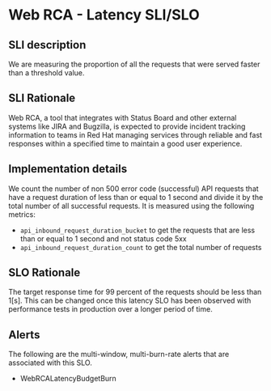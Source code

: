# Web RCA - Latency SLI/SLO

## SLI description

We are measuring the proportion of all the requests that were served faster than a threshold value.

## SLI Rationale

Web RCA, a tool that integrates with Status Board and other external systems like
JIRA and Bugzilla, is expected to provide incident tracking information to teams in Red Hat 
managing services through reliable and fast responses within a specified time
to maintain a good user experience.

## Implementation details

We count the number of non 500 error code (successful) API requests that have a request duration of less than or equal to 1 second and
divide it by the total number of all successful requests. It is measured using the following metrics:

- `api_inbound_request_duration_bucket` to get the requests that are less than or equal to 1 second and not status code 5xx
- `api_inbound_request_duration_count` to get the total number of requests

## SLO Rationale

The target response time for 99 percent of the requests should be less than 1[s]. This can be changed once this latency 
SLO has been observed with performance tests in production over a longer period of time.

## Alerts

The following are the multi-window, multi-burn-rate alerts that are associated with this SLO.

- WebRCALatencyBudgetBurn
